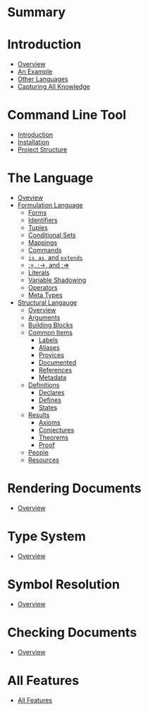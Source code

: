 # Summary

# Introduction

- [Overview](./introduction/overview.md)
- [An Example](./introduction/an_example.md)
- [Other Languages](./introduction/other_languages.md)
- [Capturing All Knowledge](./introduction/capturing_all_knowledge.md)

# Command Line Tool

- [Introduction](./command_line_tool/introduction.md)
- [Installation](./command_line_tool/installation.md)
- [Project Structure](./command_line_tool/project_structure.md)

# The Language
- [Oveview](./language_overview.md)
- [Formulation Language]()
  - [Forms]()
  - [Identifiers]()
  - [Tuples]()
  - [Conditional Sets]()
  - [Mappings]()
  - [Commands]()
  - [`is`, `as`, and `extends`]()
  - [:=, :->, and :=>]()
  - [Literals]()
  - [Variable Shadowing]()
  - [Operators]()
  - [Meta Types]()
- [Structural Langauge]()
  - [Overview]()
  - [Arguments]()
  - [Building Blocks]()
  - [Common Items]()
    - [Labels]()
    - [Aliases]()
    - [Provices]()
    - [Documented]()
    - [References]()
    - [Metadata]()
  - [Definitions]()
    - [Declares]()
    - [Defines]()
    - [States]()
  - [Results]()
    - [Axioms]()
    - [Conjectures]()
    - [Theorems]()
    - [Proof]()
  - [People]()
  - [Resources]()

# Rendering Documents
- [Overview]()

# Type System
- [Overview]()

# Symbol Resolution
- [Overview]()

# Checking Documents
- [Overview]()

# All Features

- [All Features](./all_features.md)
